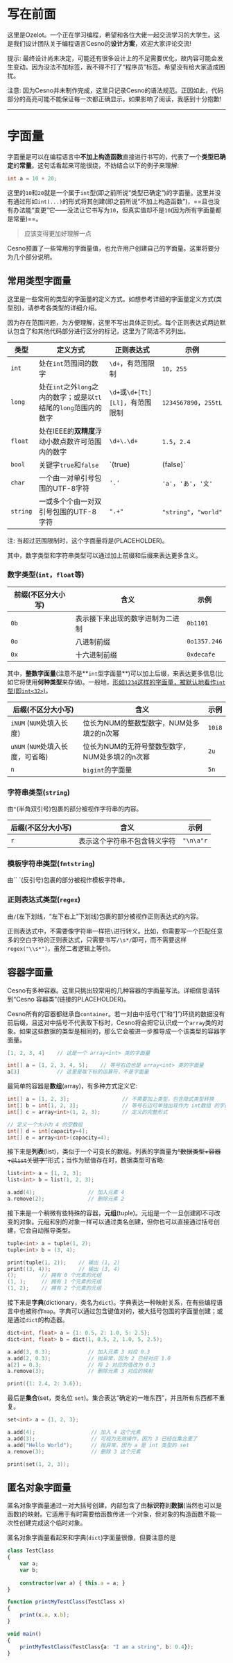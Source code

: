 写在前面
================

这里是Ozelot。一个正在学习编程，希望和各位大佬一起交流学习的大学生。这是我们设计团队关于编程语言Cesno的**设计方案**，欢迎大家评论交流!

提示: 最终设计尚未决定，可能还有很多设计上的不足需要优化，故内容可能会发生变动。因为没法不加标签，我不得不打了“程序员”标签。希望没有给大家造成困扰。

注意: 因为Cesno并未制作完成，这里只记录Cesno的语法规范。正因如此，代码部分的高亮可能不能保证每一次都正确显示。如果影响了阅读，我感到十分抱歉!

----

字面量
================

字面量是可以在编程语言中**不加上构造函数**直接进行书写的，代表了一个**类型已确定**的**常量**。这句话看起来可能很绕，不妨结合以下的例子来理解:

```c++
int a = 10 + 20;
```

这里的`10`和`20`就是一个属于`int`型(即之前所说“类型已确定”)的字面量。这里并没有通过形如`int(...)`的形式将其创建(即之前所说“不加上构造函数”)，==且也没有办法能“变更”它——没法让它书写为`10`，但真实值却不是`10`(因为所有字面量都是常量)==。

> 应该变得更加好理解一点

Cesno预置了一些常用的字面量值，也允许用户创建自己的字面量。这里将要分为几个部分说明。

常用类型字面量
----------------

这里是一些常用的类型的字面量的定义方式。如想参考详细的字面量定义方式(类型别)，请参考各类型的详细介绍。

因为存在范围问题，为方便理解，这里不写出具体正则式。每个正则表达式两边默认包含了和其他代码部分进行区分的标记，这里为了简洁不另列出。

| 类型     | 定义方式                                                     | 正则表达式                       | 示例                  |
| -------- | ------------------------------------------------------------ | -------------------------------- | --------------------- |
| `int`    | 处在`int`范围间的数字                                        | `\d+`，有范围限制                | `10`，`255`           |
| `long`   | 处在`int`之外`long`之内的数字；或是以`tl`结尾的`long`范围内的数字 | `\d+`或`\d+[Tt][Ll]`，有范围限制 | `1234567890`，`255tL` |
| `float`  | 处在IEEE的**双精度**浮动小数点数许可范围内的数字             | `\d+\.\d+`                       | `1.5`，`2.4`          |
| `bool`   | 关键字`true`和`false`                                        | `(true)|(false)`                 | `true`，`false`       |
| `char`   | 一个由一对单引号包围的UTF-8字符                              | `'.'`                            | `'a'`，`'あ'`，`'文'` |
| `string` | 一或多个个由一对双引号包围的UTF-8字符                        | `".+"`                           | `"string"`，`"world"` |

注: 当超过范围限制时，这个字面量将是(PLACEHOLDER)。

其中，数字类型和字符串类型可以通过加上前缀和后缀来表达更多含义。

### 数字类型(`int`，`float`等)

| 前缀(不区分大小写) | 含义                             | 示例         |
| ------------------ | -------------------------------- | ------------ |
| `0b`               | 表示接下来出现的数字进制为二进制 | `0b1101`     |
| `0o`               | 八进制前缀                       | `0o1357.246` |
| `0x`               | 十六进制前缀                     | `0xdecafe`   |

其中，**整数字面量**(注意不是**`int`型字面量**)可以加上后缀，来表达更多信息(比如它将使用**何种类型**来存储)。一般地，<u>形如`1234`这样的字面量，被默认地看作`int`型(即`int<32>`)</u>。

| 后缀(不区分大小写)               | 含义                                           | 示例   |
| -------------------------------- | ---------------------------------------------- | ------ |
| `iNUM` (`NUM`处填入长度)         | 位长为NUM的整数型数字，NUM处多填2的n次幂       | `10i8` |
| `uNUM` (`NUM`处填入长度，可省略) | 位长为NUM的无符号整数型数字，NUM处多填2的n次幂 | `2u`   |
| `n`                              | `bigint`的字面量                               | `5n`   |

### 字符串类型(`string`)

由`"`(半角双引号)包裹的部分被视作字符串的内容。

| 后缀(不区分大小写) | 含义                         | 示例      |
| ------------------ | ---------------------------- | --------- |
| `r`                | 表示这个字符串不包含转义字符 | `"\n\a"r` |

### 模板字符串类型(`fmtstring`)

由`` `(反引号)包裹的部分被视作模板字符串。

### 正则表达式类型(`regex`)

由`/`(左下划线，“左下右上”下划线)包裹的部分被视作正则表达式的内容。

正则表达式中，不需要像字符串一样把`\`进行转义。比如，你需要写一个匹配任意多的空白字符的正则表达式，只需要书写`/\s*/`即可，而不需要这样`regex("\\s*")`，虽然二者逻辑上等价。

容器字面量
----------------

Cesno有多种容器。这里只挑出较常用的几种容器的字面量写法。详细信息请转到“Cesno 容器类”(链接的PLACEHOLDER)。

Cesno所有的容器都继承自`container`。若一对由中括号(“[”和“]”)环绕的数据没有前后缀，且这对中括号不代表取下标时，Cesno将会把它认识成一个`array`类的对象。如果这些数据的类型是相同的，那么它会被进一步推导成一个该类型的容器字面量。

```c++
[1, 2, 3, 4]    // 这是一个 array<int> 类的字面量

int[] a = [1, 2, 3, 4, 5];    // 等号右边也是 array<int> 类的字面量
a[3]            // 这里是取下标的运算符，不是字面量
```

最简单的容器是**数组**(array)，有多种方式定义它:

```c++
int[] a = [1, 2, 3];                 // 不需要加上类型，包含隐式类型转换
int[] b = int[1, 2, 3];              // 等号右边可单独出现作为 int数组 的字面量
int[] c = array<int>(1, 2, 3);       // 定义的完整形式

// 定义一个大小为 4 的空数组
int[] d = int[capacity=4];
int[] e = array<int>(capacity=4);
```

接下来是**列表**(list)，类似于一个可变长的数组。列表的字面量为~~“数据类型+容器+`@list`关键字”~~形式；当作为赋值存在时，数据类型可省略:

```c++
list<int> a = [1, 2, 3];
list<int> b = list(1, 2, 3);

a.add(4);                 // 加入元素 4
a.remove(2);              // 删除元素 2
```

接下来是一个稍微有些特殊的容器，**元组**(tuple)。元组是一个一旦创建即不可改变的对象。元组和别的对象一样可以通过类名创建，但你也可以直接通过括号创建，它会自动推导类型。

```c++
tuple<int> a = tuple(1, 2);
tuple<int> b = (3, 4);

print(tuple(1, 2));    // 输出 (1, 2)
print((3, 4));         // 输出 (3, 4)
();        // 拥有 0 个元素的元组
(1, );     // 拥有 1 个元素的元组
(1, 2);    // 拥有 2 个元素的元组
```

接下来是**字典**(dictionary，类名为`dict`)。字典表达一种映射关系，在有些编程语言中也被称作`map`。字典可以通过包含键值对的，被大括号包围的字面量创建；或是通过`dict`的构造器。

```c++
dict<int, float> a = {1: 0.5, 2: 1.0, 5: 2.5};
dict<int, float> b = dict(1, 0.5, 2, 1.0, 5, 2.5);

a.add(3, 0.3);            // 加入元素 3 对应 0.3
a.add(2, 0.3);            // 抛异常，因为 2 已经对应 1.0
a[2] = 0.3;               // 将 2 对应的值改为 0.3
a.remove(3);              // 删除元素 3 对应的映射

print({1: 2.4, 2: 3.6});
```

最后是**集合**(set，类名位 `set`)。集合表达“确定的一堆东西”，并且所有东西都不重复。

```c++
set<int> a = {1, 2, 3};

a.add(4);                  // 加入 4 这个元素
a.add(3);                  // 可视为无效操作，因为 3 已经在集合里了
a.add("Hello World");      // 抛异常，因为 a 是 int 类型的 set
a.remove(3);               // 删除 3 这个元素

print(set(1, 2, 3));
```

## 匿名对象字面量

匿名对象字面量通过一对大括号创建，内部包含了由**标识符**到**数据**(当然也可以是函数)的映射。它适用于有时需要给函数传递一个对象，但对象的构造函数不能一次性创建完成这个临时对象。

匿名对象字面量看起来和字典(`dict`)字面量很像，但要注意的是

```typescript
class TestClass
{
    var a;
    var b;
    
    constructor(var a) { this.a = a; }
}

function printMyTestClass(TestClass x)
{
    print(x.a, x.b);
}

void main()
{
    printMyTestClass(TestClass{a: "I am a string", b: 0.4});
}
```

